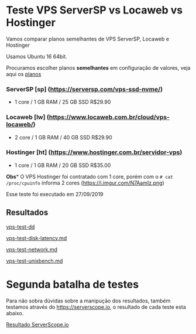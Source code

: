 # Teste VPS ServerSP vs Locaweb vs Hostinger

Vamos comparar planos semelhantes de VPS ServerSP, Locaweb e Hostinger

Usamos Ubuntu 16 64bit.


Procuramos escolher planos **semelhantes** em configuração de valores, veja aqui os [planos](vps-planos.md)

### ServerSP [sp] (https://serversp.com/vps-ssd-nvme/)

- 1 core / 1 GB RAM / 25 GB SSD R$29.90


### Locaweb [lw] (https://www.locaweb.com.br/cloud/vps-locaweb/)

- 2 core / 1 GB RAM / 40 GB SSD R$29.90 



### Hostinger [ht] (https://www.hostinger.com.br/servidor-vps)

- 1 core / 1 GB RAM / 20 GB SSD  R$35.00



**Obs*** O VPS Hostinger foi contratado com 1 core, porém com o `# cat /proc/cpuinfo` informa 2 cores (https://i.imgur.com/N7AamIz.png)

Esse teste foi executado em 27/09/2019


## Resultados


[vps-test-dd](vps-test-dd.md)

[vps-test-disk-latency.md](vps-test-disk-latency.md)

[vps-test-network.md](vps-test-network.md)

[vps-test-unixbench.md](vps-test-unixbench.md)





# Segunda batalha de testes

Para não sobra dúvidas sobre a manipução dos resultados, também testamos através do https://serverscope.io, o resultado de cada teste esta abaixo.

[Resultado ServerScope.io](vps-teste-serverscope.md)
